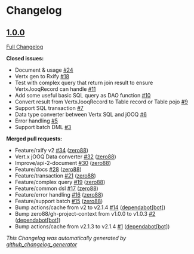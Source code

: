 # Changelog

## [1.0.0](https://github.com/zero88/jooqx/tree/v1.0.0)

[Full Changelog](https://github.com/zero88/jooqx/compare/f7e4efadba4209f4b39548e08bf60ba814e4c6bb...HEAD)

**Closed issues:**

- Document & usage [\#24](https://github.com/zero88/jooqx/issues/24)
- Vertx gen to Rxify [\#18](https://github.com/zero88/jooqx/issues/18)
- Test with complex query that return join result to ensure VertxJooqRecord can handle [\#11](https://github.com/zero88/jooqx/issues/11)
- Add some useful basic SQL query as DAO function [\#10](https://github.com/zero88/jooqx/issues/10)
- Convert result from VertxJooqRecord to Table record or Table pojo [\#9](https://github.com/zero88/jooqx/issues/9)
- Support SQL transaction [\#7](https://github.com/zero88/jooqx/issues/7)
- Data type converter between Vertx SQL and jOOQ [\#6](https://github.com/zero88/jooqx/issues/6)
- Error handling [\#5](https://github.com/zero88/jooqx/issues/5)
- Support batch DML [\#3](https://github.com/zero88/jooqx/issues/3)

**Merged pull requests:**

- Feature/rxify v2 [\#34](https://github.com/zero88/jooqx/pull/34) ([zero88](https://github.com/zero88))
- Vert.x jOOQ Data converter [\#32](https://github.com/zero88/jooqx/pull/32) ([zero88](https://github.com/zero88))
- Improve/api-2-document [\#30](https://github.com/zero88/jooqx/pull/30) ([zero88](https://github.com/zero88))
- Feature/docs [\#28](https://github.com/zero88/jooqx/pull/28) ([zero88](https://github.com/zero88))
- Feature/transaction [\#21](https://github.com/zero88/jooqx/pull/21) ([zero88](https://github.com/zero88))
- Feature/complex query [\#19](https://github.com/zero88/jooqx/pull/19) ([zero88](https://github.com/zero88))
- Feature/common dsl [\#17](https://github.com/zero88/jooqx/pull/17) ([zero88](https://github.com/zero88))
- Feature/error handling [\#16](https://github.com/zero88/jooqx/pull/16) ([zero88](https://github.com/zero88))
- Feature/support batch [\#15](https://github.com/zero88/jooqx/pull/15) ([zero88](https://github.com/zero88))
- Bump actions/cache from v2 to v2.1.4 [\#14](https://github.com/zero88/jooqx/pull/14) ([dependabot[bot]](https://github.com/apps/dependabot))
- Bump zero88/gh-project-context from v1.0.0 to v1.0.3 [\#2](https://github.com/zero88/jooqx/pull/2) ([dependabot[bot]](https://github.com/apps/dependabot))
- Bump actions/cache from v2.1.3 to v2.1.4 [\#1](https://github.com/zero88/jooqx/pull/1) ([dependabot[bot]](https://github.com/apps/dependabot))

*This Changelog was automatically generated by [github_changelog_generator](https://github.com/github-changelog-generator/github-changelog-generator)*
